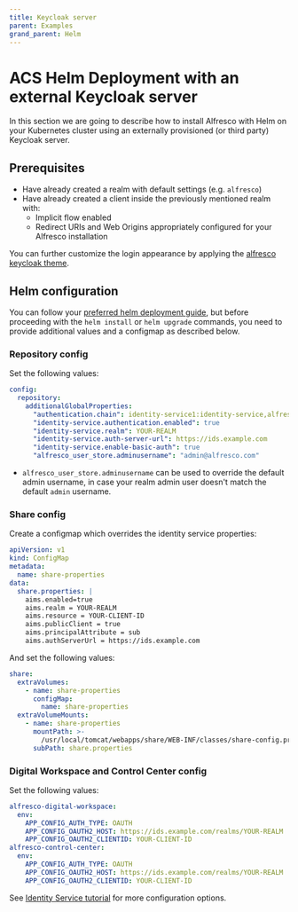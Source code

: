 ```yaml
---
title: Keycloak server
parent: Examples
grand_parent: Helm
---
```


# ACS Helm Deployment with an external Keycloak server

In this section we are going to describe how to install Alfresco with Helm on
your Kubernetes cluster using an externally provisioned (or third party)
Keycloak server.

## Prerequisites

* Have already created a realm with default settings (e.g. `alfresco`)
* Have already created a client inside the previously mentioned realm with:
  * Implicit flow enabled
  * Redirect URIs and Web Origins appropriately configured for your Alfresco installation

You can further customize the login appearance by applying the
[alfresco keycloak theme](https://github.com/Alfresco/alfresco-keycloak-theme).

## Helm configuration

You can follow your [preferred helm deployment guide](../), but before proceeding with
the `helm install` or `helm upgrade` commands, you need to provide additional values and
a configmap as described below.

### Repository config

Set the following values:

```yaml
config:
  repository:
    additionalGlobalProperties:
      "authentication.chain": identity-service1:identity-service,alfrescoNtlm1:alfrescoNtlm
      "identity-service.authentication.enabled": true
      "identity-service.realm": YOUR-REALM
      "identity-service.auth-server-url": https://ids.example.com
      "identity-service.enable-basic-auth": true
      "alfresco_user_store.adminusername": "admin@alfresco.com"
```

* `alfresco_user_store.adminusername` can be used to override the default admin username,
  in case your realm admin user doesn't match the default `admin` username.

### Share config

Create a configmap which overrides the identity service properties:

```yaml
apiVersion: v1
kind: ConfigMap
metadata:
  name: share-properties
data:
  share.properties: |
    aims.enabled=true
    aims.realm = YOUR-REALM
    aims.resource = YOUR-CLIENT-ID
    aims.publicClient = true
    aims.principalAttribute = sub
    aims.authServerUrl = https://ids.example.com
```

And set the following values:

```yaml
share:
  extraVolumes:
    - name: share-properties
      configMap:
        name: share-properties
  extraVolumeMounts:
    - name: share-properties
      mountPath: >-
        /usr/local/tomcat/webapps/share/WEB-INF/classes/share-config.properties
      subPath: share.properties
```

### Digital Workspace and Control Center config

Set the following values:

```yaml
alfresco-digital-workspace:
  env:
    APP_CONFIG_AUTH_TYPE: OAUTH
    APP_CONFIG_OAUTH2_HOST: https://ids.example.com/realms/YOUR-REALM
    APP_CONFIG_OAUTH2_CLIENTID: YOUR-CLIENT-ID
alfresco-control-center:
  env:
    APP_CONFIG_AUTH_TYPE: OAUTH
    APP_CONFIG_OAUTH2_HOST: https://ids.example.com/realms/YOUR-REALM
    APP_CONFIG_OAUTH2_CLIENTID: YOUR-CLIENT-ID
```

See [Identity Service tutorial][configure-adw] for more configuration options.

[configure-adw]: https://support.hyland.com/r/Alfresco/Alfresco-Content-Services/23.4/Alfresco-Content-Services/Tutorials/Configure-Single-Sign-On/SAML/Configure-Alfresco-Digital-Workspace
